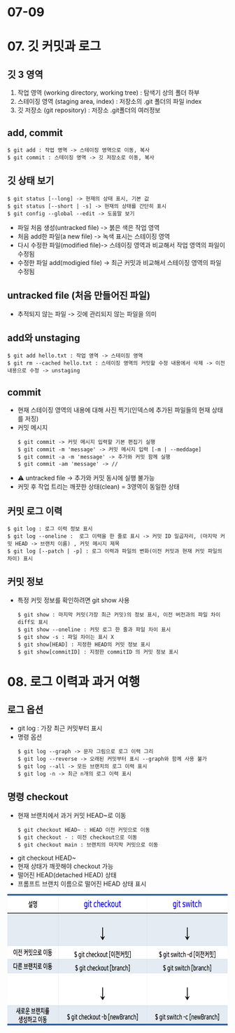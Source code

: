 # 07-09 
# 07. 깃 커밋과 로그

## 깃 3 영역
1. 작업 영역 (working directory, working tree) : 탐색기 상의 폴더 하부
2. 스테이징 영역 (staging area, index) : 저장소의 .git 폴더의 파일 index
3. 깃 저장소 (git repository) : 저장소 .git폴더의 여러정보

## add, commit
```
$ git add : 작업 영역 -> 스테이징 영역으로 이동, 복사
$ git commit : 스테이징 영역 -> 깃 저장소로 이동, 복사
```

## 깃 상태 보기
```
$ git status [--long] -> 현재의 상태 표시, 기본 값
$ git status [--short | -s] -> 현재의 상태를 간단히 표시
$ git config --global --edit -> 도움말 보기
```
- 파일 처음 생성(untracked file) -> 붉은 색은 작업 영역
- 처음 add한 파일(a new file) -> 녹색 표시는 스테이징 영역
- 다시 수정한 파일(modified file)-> 스테이징 영역과 비교해서 작업 영역의 파일이 수정됨
- 수정한 파일 add(modigied file) -> 최근 커밋과 비교해서 스테이징 영역의 파일 수정됨
  
## untracked file (처음 만들어진 파일)
- 추적되지 않는 파일 -> 깃에 관리되지 않는 파일을 의미

## add와 unstaging
```
$ git add hello.txt : 작업 영역 -> 스테이징 영역
$ git rm --cached hello.txt : 스테이징 영역의 커밋할 수정 내용에서 삭제 -> 이전 내용으로 수정 -> unstaging
```
## commit
- 현재 스테이징 영역의 내용에 대해 사진 찍기(인덱스에 추가된 파일들의 현재 상태를 저징)
- 커밋 메시지
  ```
  $ git commit -> 커밋 메시지 입력할 기본 편집기 실행
  $ git commit -m 'message' -> 커밋 메시지 입력 [-m | --meddage]
  $ git commit -a -m 'message' -> 추가와 커밋 함께 실행
  $ git commit -am 'message' -> //
  ```
- :warning: untracked file -> 추가와 커밋 동시에 실행 불가능
- 커밋 후 작업 트리는 깨끗한 상태(clean) = 3영역이 동일한 상태

## 커밋 로그 이력
 ```
 $ git log : 로그 이력 정보 표시
 $ git log --oneline :  로그 이력을 한 줄로 표시 -> 커밋 ID 일곱자리, (마지막 커밋 HEAD -> 브랜치 이름) , 커밋 메시지 제목
 $ git log [--patch | -p] : 로그 이력과 파일의 변화(이전 커밋과 현재 커밋 파일의 차이) 표시
 ```
##  커밋 정보
- 특정 커밋 정보를 확인하려면 git show 사용
  ```
  $ git show : 마지막 커밋(가장 최근 커밋)의 정보 표시, 이전 버전과의 파일 차이 diff도 표시
  $ git show --oneline : 커밋 로그 한 줄과 파일 차이 표시
  $ git show -s : 파일 차이는 표시 X
  $ git show[HEAD] : 지정한 HEAD의 커밋 정보 표시
  $ git show[commitID] : 지정한 commitID 의 커밋 정보 표시
  ```
# 08. 로그 이력과 과거 여행
## 로그 옵션

- git log : 가장 최근 커밋부터 표시
- 명령 옵션
  ```
  $ git log --graph -> 문자 그림으로 로그 이력 그리
  $ git log --reverse -> 오래된 커밋부터 표시 --graph와 함께 사용 불가
  $ git log --all -> 모든 브랜치의 로그 이력 표시
  $ git log -n -> 최근 n개의 로그 이력 표시
  ```
## 명령 checkout
- 현재 브랜치에서 과거 커밋 HEAD~로 이동
  ```
  $ git checkout HEAD~ : HEAD 이전 커밋으로 이동
  $ git checkout - : 이전 checkout으로 이동
  $ git checkout main : 브랜치의 마지막 커밋으로 이동
  ```
- git checkout HEAD~
 - 현재 상태가 깨끗해야 checkout 가능
 - 떨어진 HEAD(detached HEAD) 상태
 - 프롬프트 브랜치 이름으로 떨어진 HEAD 상태 표시

<img src="./img/checkout.png" width="600px" height="300px" title="checkout" alt="checkout"></img><br/>

  


